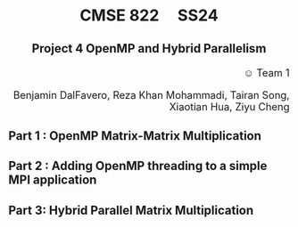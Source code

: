 # <p style="text-align: center;"> CMSE 822 &nbsp;&nbsp;&nbsp; SS24
## <p style="text-align: center;">  Project 4 OpenMP and Hybrid Parallelism
<p style="text-align: right; font-size: 18px;">  &#9786; Team 1  </p>
<p style="text-align: right; font-size: 18px;">  Benjamin DalFavero, Reza Khan Mohammadi, Tairan Song, Xiaotian Hua, Ziyu Cheng</p>  


## Part 1 : OpenMP Matrix-Matrix Multiplication



## Part 2 : Adding OpenMP threading to a simple MPI application



## Part 3: Hybrid Parallel Matrix Multiplication

